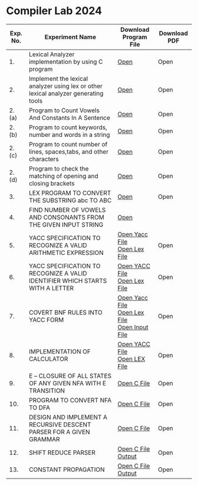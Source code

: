 # Compiler Lab 2024


| Exp. No. | Experiment Name | Download Program File | Download PDF |
| --- | --- | --- | --- |
| 1. | Lexical Analyzer implementation by using C program | [Open](https://github.com/blackpeps/compilerlab2024/blob/main/Code/EXP01/exp01_v2.c) | Open |
| 2. | Implement the lexical analyzer using lex or other lexical analyzer generating tools | [Open](https://github.com/blackpeps/compilerlab2024/blob/main/Code/EXP02/exp_02.l) | Open |
| 2. (a) | Program to Count Vowels And Constants In A Sentence | [Open](https://github.com/blackpeps/compilerlab2024/blob/main/Code/EXP02/exp02a.l) | Open |
| 2. (b) | Program to count keywords, number and words in a string | [Open](https://github.com/blackpeps/compilerlab2024/blob/main/Code/EXP02/exp02b.l) | Open |
| 2. (c) | Program to count number of lines, spaces,tabs, and other characters | [Open](https://github.com/blackpeps/compilerlab2024/blob/main/Code/EXP02/exp02c.l) | Open |
| 2. (d) | Program to check the matching of opening and closing brackets | [Open](https://github.com/blackpeps/compilerlab2024/blob/main/Code/EXP02/exp02d.l) | Open |
| 3. | LEX PROGRAM TO CONVERT THE SUBSTRING abc TO ABC | [Open](https://github.com/blackpeps/compilerlab2024/blob/main/Code/EXP03/exp03.l) | Open |
| 4. | FIND NUMBER OF VOWELS AND CONSONANTS FROM THE GIVEN INPUT STRING | [Open](https://github.com/blackpeps/compilerlab2024/blob/main/Code/EXP04/exo04.l)
| 5. | YACC SPECIFICATION TO RECOGNIZE A VALID ARITHMETIC EXPRESSION | [Open Yacc File](https://github.com/blackpeps/compilerlab2024/blob/main/Code/EXP05/exp05.y) <br /> [Open Lex File](https://github.com/blackpeps/compilerlab2024/blob/main/Code/EXP05/exp05.l) | Open |
| 6. | YACC SPECIFICATION TO RECOGNIZE A VALID IDENTIFIER WHICH STARTS WITH A LETTER | [Open YACC File](https://github.com/blackpeps/compilerlab2024/blob/main/Code/EXP06/exp06.y) <br /> [Open Lex File](https://github.com/blackpeps/compilerlab2024/blob/main/Code/EXP06/exp06.l) | Open |
| 7. | COVERT BNF RULES INTO YACC FORM | [Open Yacc File](https://github.com/blackpeps/compilerlab2024/blob/main/Code/EXP07/exp07.y) <br /> [Open Lex File](https://github.com/blackpeps/compilerlab2024/blob/main/Code/EXP07/exp07.l) <br /> [Open Input File](https://github.com/blackpeps/compilerlab2024/blob/main/Code/EXP07/test_input.txt) | Open |
| 8. | IMPLEMENTATION OF CALCULATOR | [Open YACC File](https://github.com/blackpeps/compilerlab2024/blob/main/Code/EXP08/exp08.y) <br /> [Open LEX File](https://github.com/blackpeps/compilerlab2024/blob/main/Code/EXP08/exp08.l) | Open |
| 9. | Ε – CLOSURE OF ALL STATES OF ANY GIVEN NFA WITH Ε TRANSITION | [Open C File](https://github.com/blackpeps/compilerlab2024/blob/main/Code/EXP09/exp09.c) | Open |
| 10. | PROGRAM TO CONVERT NFA TO DFA | [Open C File](https://github.com/blackpeps/compilerlab2024/blob/main/Code/EXP10/exp10.c) | Open |
| 11. | DESIGN AND IMPLEMENT A RECURSIVE DESCENT PARSER FOR A GIVEN GRAMMAR | [Open C File](https://github.com/blackpeps/compilerlab2024/blob/main/Code/EXP11/exp11.c) | Open |
| 12. | SHIFT REDUCE PARSER | [Open C File](https://github.com/blackpeps/compilerlab2024/blob/main/Code/EXP12/exp12.c) [Output](https://github.com/blackpeps/compilerlab2024/blob/main/Code/EXP12/output.png) | Open |
| 13. | CONSTANT PROPAGATION | [Open C File](https://github.com/blackpeps/compilerlab2024/blob/main/Code/EXP13/exp13.c) [Output](https://github.com/blackpeps/compilerlab2024/blob/main/Code/EXP13/output.png) | Open |
